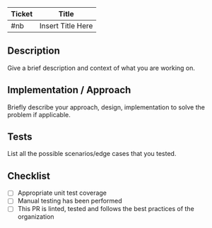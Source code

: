 | Ticket | Title             |
| ------ | ----------------- |
| #nb    | Insert Title Here |

## Description

Give a brief description and context of what you are working on.

## Implementation / Approach

Briefly describe your approach, design, implementation to solve the problem if applicable.

## Tests

List all the possible scenarios/edge cases that you tested.

## Checklist

- [ ] Appropriate unit test coverage
- [ ] Manual testing has been performed
- [ ] This PR is linted, tested and follows the best practices of the organization

